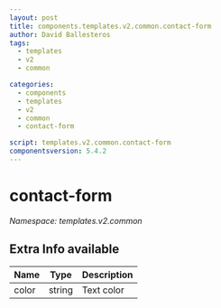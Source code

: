 ```yaml
---
layout: post
title: components.templates.v2.common.contact-form
author: David Ballesteros
tags:
  - templates
  - v2
  - common

categories:
  - components
  - templates
  - v2
  - common
  - contact-form

script: templates.v2.common.contact-form
componentsversion: 5.4.2
---
```

# contact-form

*Namespace: templates.v2.common*

## Extra Info available

| Name | Type | Description |
| --- | --- | --- |
| color | string | Text color |